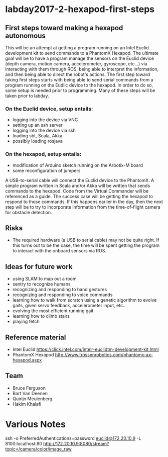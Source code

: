 # labday2017-2-hexapod-first-steps

## First steps toward making a hexapod autonomous

This will be an attempt at getting a program running on an Intel Euclid development kit to send commands to a PhantomX Hexapod.  The ultimate goal will be to have a program manage the sensors on the Euclid device (depth camera, motion camera, accelerometer, gyroscope, etc...) via interacting with them through ROS, being able to interpret the information, and then being able to direct the robot's actions.  The first step toward taking first steps starts with being able to send serial commands from a program running on the Eudlic device to the hexapod.  In order to do so, some setup is needed prior to programming.  Many of these steps will be taken prior to labday.

### On the Euclid device, setup entails:

* logging into the device via VNC
* setting up an ssh server
* logging into the device via ssh
* loading sbt, Scala, Akka
* possibly loading rosjava

### On the hexapod, setup entails:

* modification of Arduino sketch running on the Arbotix-M board
* some reconfiguration of jumpers

A USB-to-serial cable will connect the Euclid device to the PhantomX.  A simple program written in Scala and/or Akka will be written that sends commands to the hexapod.  Code from the Virtual Commander will be referenced as a guide.  The success case will be getting the hexapod to respond to those commands.  If this happens earlier in the day, then the next step will be to try to incorporate information from the time-of-flight camera for obstacle detection.

## Risks

* The required hardware (a USB to serial cable) may not be quite right.  If this turns out to be the case, the time will be spent getting the program to interact with the onboard sensors via ROS.

## Ideas for future work

* using SLAM to map out a room
* sentry to recognize humans
* recognizing and responding to hand gestures
* recognizing and responding to voice commands
* learning how to walk from scratch using a genetic algorithm to evolve gaits, given servo feedback, accelerometer input, etc..
* evolving the most efficient running gait
* learning how to climb stairs
* playing fetch

## Reference material
* Intel Euclid  https://click.intel.com/intelr-euclidtm-development-kit.html
* PhantomX Hexapod http://www.trossenrobotics.com/phantomx-ax-hexapod.aspx

## Team
* Bruce Ferguson
* Bart Van Deenen
* Quirijn Meulenberg
* Hakim Khalafi

# Various Notes
ssh -o PreferredAuthentications=password euclid@172.20.10.9 -L 8100:localhost:80
http://172.20.10.9:8080/stream?topic=/camera/color/image_raw

